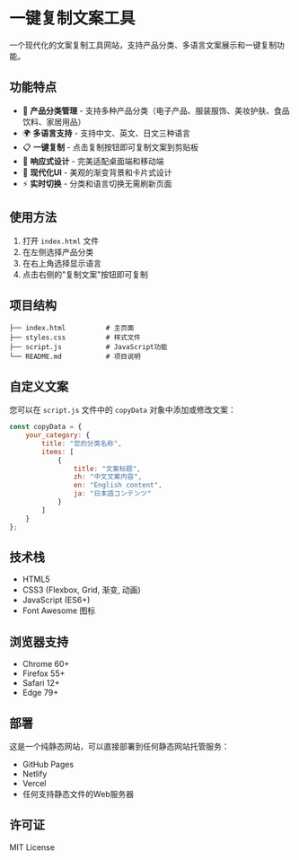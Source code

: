# 一键复制文案工具

一个现代化的文案复制工具网站，支持产品分类、多语言文案展示和一键复制功能。

## 功能特点

- 🎯 **产品分类管理** - 支持多种产品分类（电子产品、服装服饰、美妆护肤、食品饮料、家居用品）
- 🌍 **多语言支持** - 支持中文、英文、日文三种语言
- 📋 **一键复制** - 点击复制按钮即可复制文案到剪贴板
- 📱 **响应式设计** - 完美适配桌面端和移动端
- 🎨 **现代化UI** - 美观的渐变背景和卡片式设计
- ⚡ **实时切换** - 分类和语言切换无需刷新页面

## 使用方法

1. 打开 `index.html` 文件
2. 在左侧选择产品分类
3. 在右上角选择显示语言
4. 点击右侧的"复制文案"按钮即可复制

## 项目结构

```
├── index.html          # 主页面
├── styles.css          # 样式文件
├── script.js           # JavaScript功能
└── README.md           # 项目说明
```

## 自定义文案

您可以在 `script.js` 文件中的 `copyData` 对象中添加或修改文案：

```javascript
const copyData = {
    your_category: {
        title: "您的分类名称",
        items: [
            {
                title: "文案标题",
                zh: "中文文案内容",
                en: "English content",
                ja: "日本語コンテンツ"
            }
        ]
    }
};
```

## 技术栈

- HTML5
- CSS3 (Flexbox, Grid, 渐变, 动画)
- JavaScript (ES6+)
- Font Awesome 图标

## 浏览器支持

- Chrome 60+
- Firefox 55+
- Safari 12+
- Edge 79+

## 部署

这是一个纯静态网站，可以直接部署到任何静态网站托管服务：

- GitHub Pages
- Netlify
- Vercel
- 任何支持静态文件的Web服务器

## 许可证

MIT License 